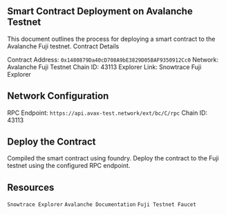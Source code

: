 ## Smart Contract Deployment on Avalanche Testnet
This document outlines the process for deploying a smart contract to the Avalanche Fuji testnet.
Contract Details

Contract Address: `0x1480879Da40cD708A9bE3829D05BAF9350912Cc0`
Network: Avalanche Fuji Testnet
Chain ID: 43113
Explorer Link: Snowtrace Fuji Explorer

## Network Configuration

RPC Endpoint: `https://api.avax-test.network/ext/bc/C/rpc`
Chain ID: 43113

## Deploy the Contract

Compiled the smart contract using foundry.
Deploy the contract to the Fuji testnet using the configured RPC endpoint.


## Resources

`Snowtrace Explorer`
`Avalanche Documentation`
`Fuji Testnet Faucet`
